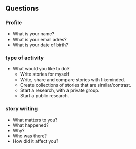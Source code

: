 ## Questions

### Profile
- What is your name?
- What is your email adres?
- What is your date of birth?

### type of activity
- What would you like to do?
	- Write stories for myself
    - Write, share and compare stories with likeminded.
    - Create collections of stories that are similar/contrast.
    - Start a research, with a private group.
    - Start a public research.

### story writing
- What matters to you?
- What happened?
- Why?
- Who was there?
- How did it affect you?
